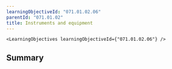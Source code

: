 ```yaml
---
learningObjectiveId: "071.01.02.06"
parentId: "071.01.02"
title: Instruments and equipment
---
```


```tsx eval
<LearningObjectives learningObjectiveId={"071.01.02.06"} />
```

## Summary
